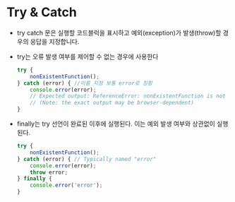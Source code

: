 # Try & Catch
- try catch 문은 실행할 코드블럭을 표시하고 예외(exception)가 발생(throw)할 경우의 응답을 지정합니다.
- try는 오류 발생 여부를 제어할 수 없는 경우에 사용한다

    ```jsx
    try {
        nonExistentFunction();
    } catch (error) { //이름 지정 보통 error로 칭함
        console.error(error);
        // Expected output: ReferenceError: nonExistentFunction is not defined
        // (Note: the exact output may be browser-dependent)
    }
    
    ```

- finally는 try 선언이 완료된 이후에 실행된다. 이는 예외 발생 여부와 상관없이 실행된다.

    ```jsx
    try {
        nonExistentFunction();
    } catch (error) { // Typically named "error"
        console.error(error);   
        throw error;
    } finally {
        console.error('error');
    }
    
    ```